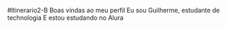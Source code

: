 #Itinerario2-B
Boas vindas ao meu perfil
Eu sou Guilherme, estudante de technologia
E estou estudando no Alura
